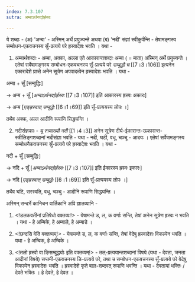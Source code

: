 ```yaml
---
index: 7.3.107
sutra: अम्बाऽर्थनद्योर्ह्रस्वः

---
```

ये शब्दाः - (अ) 'अम्बा' - अस्मिन् अर्थे प्रयुज्यन्ते  अथवा (ब) 'नदी' संज्ञां स्वीकुर्वन्ति - तेषामङ्गस्य सम्बोधन-एकवचनस्य सुँ-प्रत्यये परे ह्रस्वादेशः भवति । यथा - 



1) अम्बार्थशब्दाः -   अम्बा, अक्का, अल्ला एते आकारान्तशब्दाः अम्बा ( = माता) अस्मिन् अर्थे प्रयुज्यन्ते । एतेषां सर्वेषामङ्गस्य सम्बोधन-एकवचनस्य सुँ-प्रत्यये परे _सम्बुद्धौ च_ [[7।3।106]] इत्यनेन एकारादेशे प्राप्ते अनेन सूत्रेण अपवादत्वेन ह्रस्वादेशः भवति । यथा - 

अम्बा + सुँ [सम्बुद्धिः]

→ अम्ब + सुँ [_अम्बाऽर्थनद्योर्ह्रस्वः_ [[7।3।107]] इति आकारस्य  ह्रस्वः अकारः]

→ अम्ब [_एङ्ह्रस्वात्‌ सम्बुद्धेः_ [[6।1।69]] इति सुँ-प्रत्ययस्य लोपः ।]



तथैव अक्क, अल्ल आदीनि रूपाणि सिद्ध्यन्ति ।



2) नदीसंज्ञकाः - _यू स्त्र्याख्यौ नदी_ [[1।4।3]] अनेन सूत्रेण दीर्घ-ईकारान्त-ऊकारान्त-स्त्रीलिङ्गशब्दानां नदीसंज्ञा भवति - यथा - नदी, घटी, वधू, चञ्चू  - आदयः । एतेषां सर्वेषामङ्गस्य सम्बोधनैकवचनस्य सुँ-प्रत्यये परे ह्रस्वादेशः भवति । यथा - 



नदी + सुँ [सम्बुद्धिः]

→ नदि + सुँ [_अम्बाऽर्थनद्योर्ह्रस्वः_ [[7।3।107]] इति ईकारस्य  ह्रस्वः इकारः]

→ नदि [_एङ्ह्रस्वात्‌ सम्बुद्धेः_ [[6।1।69]] इति सुँ-प्रत्ययस्य लोपः ।]



तथैव घटि, सरस्वति, वधु, चञ्चु - आदीनि रूपाणि सिद्ध्यन्ति ।



अस्मिन् सन्दर्भे कानिचन वार्तिकानि अपि ज्ञातव्यानि - 



1) <!डलकवतीनां प्रतिषेधो वक्तव्यः!> - येषामन्ते ड, ल, क वर्णाः सन्ति, तेषां अनेन सूत्रेण ह्रस्वः न भवति । यथा - हे अम्बिके, हे अम्बाले, हे अम्बाडे ।

2) <!छन्दसि वेति वक्तव्यम्!> - येषामन्ते ड, ल, क वर्णाः सन्ति, तेषां वेदेषु ह्रस्वादेशः विकल्पेन भवति । यथा - हे अम्बिक, हे अम्बिके ।

3) <!तलो ह्रस्वो वा ङिसम्बुद्ध्योः इति वक्तव्यम्!> - तल्-प्रत्ययान्तशब्दानां विषये (यथा - देवता, जनता आदीनां विषये) सप्तमी-एकवचनस्य ङि-प्रत्यये परे, तथा च सम्बोधन-एकवचनस्य सुँ-प्रत्यये परे वेदेषु विकल्पेन ह्रस्वादेशः भवति । ह्रस्वादेशे कृते बाल-शब्दवत् रूपाणि भवन्ति ।  यथा - देवतायां भक्तिः / देवते भक्तिः । हे देवते, हे देवत ।     